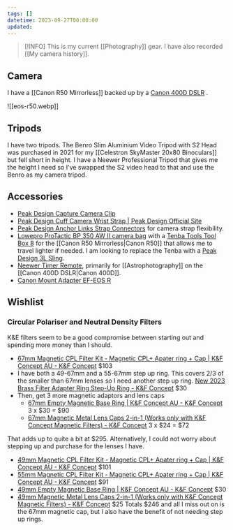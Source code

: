 ```yaml
---
tags: []
datetime: 2023-09-27T00:00:00
updated: 
---
```

> [!INFO] This is my current [[Photography]] gear. I have also recorded [[My camera history]].

## Camera
I have a [[Canon R50 Mirrorless]] backed up by a [Canon 400D DSLR](https://en.wikipedia.org/wiki/Canon_EOS_400D) .

![[eos-r50.webp]]



## Tripods
I have two tripods. The Benro Slim Aluminium Video Tripod with S2 Head was purchased in 2021 for my [[Celestron SkyMaster 20x80 Binoculars]] but fell short in height. I have a Neewer Professional Tripod that gives me the height I need so I've swapped the S2 video head to that and use the Benro as my camera tripod.

## Accessories
- [Peak Design Capture Camera Clip](https://www.peakdesign.com/products/capture)
- [Peak Design Cuff Camera Wrist Strap | Peak Design Official Site](https://au.peakdesign.com/products/cuff)
- [Peak Design Anchor Links Strap Connectors](https://au.peakdesign.com/products/anchor-links) for camera strap flexibility.
- [Lowepro ProTactic BP 350 AW II camera bag](https://www.lowepro.com/au-en/protactic-bp-350-aw-ii-lp37176-grl/) with a [Tenba Tools Tool Box 8](https://tenba.com/tenba-tools-tool-box-8-black/) for the [[Canon R50 Mirrorless|Canon R50]] that allows me to travel lighter if needed. I am looking to replace the Tenba with a [Peak Design 3L Sling](https://au.peakdesign.com/products/everyday-sling/?variant=31374288027725).
- [Neewer Timer Remote](https://neewer.com/collections/trigger-remote-control/products/neewer-timer-remote-for-canon-50d-66600644), primarily for [[Astrophotography]] on the [[Canon 400D DSLR|Canon 400D]].
- [Canon Mount Adapter EF-EOS R](https://www.canon.com.au/accessories-supplies/mount-adapter-ef-eos-r)

## Wishlist

### Circular Polariser and Neutral Density Filters
K&E filters seem to be a good compromise between starting out and spending more money than I should. 
- [67mm Magnetic CPL Filter Kit - Magnetic CPL+ Apater ring + Cap | K&F Concept AU - K&F Concept](https://www.kentfaith.com.au/SKU.1705_67mm-nano-x-cpl-magnetic-filter-high-definition-coated-with-waterproof-scratch-resistant-and-anti-reflection-green-film-with-magnetic-attachment-ring-and-magnetic-metal-cover) $103
- I have both a 49-67mm and a 55-67mm step up ring. This covers 2/3 of the smaller than 67mm lenses so I need another step up ring. [New 2023 Brass Filter Adapter Ring Step-Up Ring - K&F Concept](https://www.kentfaith.com.au/search_step%20up%20lens%20filter/KF05.313_49-67mm-brass-filter-adapter-ring-step-up-ring-compatible-wi) $30
- Then, get 3 more magnetic adaptors and lens caps
	- [67mm Empty Magnetic Base Ring | K&F Concept AU - K&F Concept](https://www.kentfaith.com.au/KF05.288_67mm-empty-magnetic-base-ring-works-only-with-kf-magnetic-quick-swap-system) 3 x $30 = $90
	- [67mm Magnetic Metal Lens Caps 2-in-1 (Works only with K&F Concept Magnetic Filters) - K&F Concept](https://www.kentfaith.com.au/KF04.071_67mm-magnetic-metal-lens-caps-works-only-with-kf-concept-magnetic-filters) 3 x $24 = $72

That adds up to quite a bit at $295. Alternatively, I could not worry about stepping up and purchase for the lenses I have.
- [49mm Magnetic CPL Filter Kit - Magnetic CPL+ Apater ring + Cap | K&F Concept AU - K&F Concept](https://www.kentfaith.com.au/SKU.1700_49mm-nano-x-cpl-magnetic-filter-high-definition-coated-with-waterproof-scratch-resistant-anti-reflection-green-film-with-magnetic-attachment-ring-and-magnetic-metal-cover) $101
- [55mm Magnetic CPL Filter Kit - Magnetic CPL+ Apater ring + Cap | K&F Concept AU - K&F Concept](https://www.kentfaith.com.au/SKU.1702_55mm-nano-x-cpl-magnetic-filter-high-definition-coated-with-waterproof-scratch-resistant-anti-reflection-green-film-with-magnetic-attachment-ring-and-magnetic-metal-cover) $91
- [49mm Empty Magnetic Base Ring | K&F Concept AU - K&F Concept](https://www.kentfaith.com.au/KF05.283_49mm-empty-magnetic-base-ring-works-only-with-kf-magnetic-quick-swap-system) $30
- [49mm Magnetic Metal Lens Caps 2-in-1 (Works only with K&F Concept Magnetic Filters) - K&F Concept](https://www.kentfaith.com.au/KF04.066_49mm-magnetic-metal-lens-caps-works-only-with-kf-concept-magnetic-filters) $25
Totals $246 and all I miss out on is the 67mm magnetic cap, but I also have the benefit of not needing step up rings.


